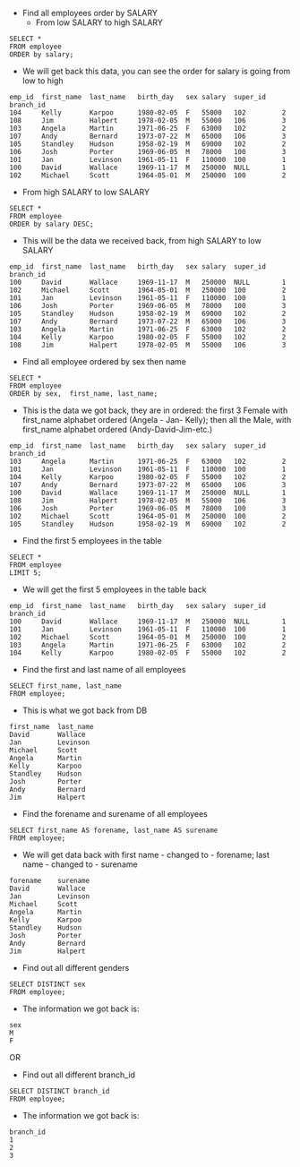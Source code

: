 - Find all employees order by SALARY
  + From low SALARY to high SALARY
```
SELECT *
FROM employee
ORDER by salary;
```
- We will get back this data, you can see the order for salary is going from low to high
```
emp_id	first_name	last_name	birth_day	sex	salary	super_id	branch_id
104	    Kelly	    Karpoo	    1980-02-05	F	55000	102	        2
108	    Jim	        Halpert	    1978-02-05	M	55000	106     	3
103	    Angela	    Martin	    1971-06-25	F	63000	102	        2
107	    Andy	    Bernard	    1973-07-22	M	65000	106	        3
105	    Standley	Hudson	    1958-02-19	M	69000	102	        2
106	    Josh	    Porter	    1969-06-05	M	78000	100	        3
101	    Jan	        Levinson	1961-05-11	F	110000	100	        1
100	    David	    Wallace	    1969-11-17	M	250000	NULL	    1
102	    Michael	    Scott	    1964-05-01	M	250000	100	        2
```

  + From high SALARY to low SALARY
```
SELECT *
FROM employee
ORDER by salary DESC;
```
- This will be the data we received back, from high SALARY to low SALARY
```
emp_id	first_name	last_name	birth_day	sex	salary	super_id	branch_id
100	    David	    Wallace	    1969-11-17	M	250000	NULL	    1
102	    Michael	    Scott	    1964-05-01	M	250000	100	        2
101	    Jan	        Levinson	1961-05-11	F	110000	100	        1
106	    Josh	    Porter	    1969-06-05	M	78000	100	        3
105	    Standley	Hudson	    1958-02-19	M	69000	102	        2
107	    Andy	    Bernard	    1973-07-22	M	65000	106	        3
103	    Angela	    Martin	    1971-06-25	F	63000	102	        2
104	    Kelly	    Karpoo	    1980-02-05	F	55000	102	        2
108	    Jim	        Halpert	    1978-02-05	M	55000	106     	3
```

- Find all employee ordered by sex then name
```
SELECT *
FROM employee
ORDER by sex,  first_name, last_name;
```
- This is the data we got back, they are in ordered: the first 3 Female with first_name alphabet ordered (Angela - Jan- Kelly); then all the Male, with first_name alphabet ordered (Andy-David-Jim-etc.)
```
emp_id	first_name	last_name	birth_day	sex	salary	super_id	branch_id
103	    Angela	    Martin	    1971-06-25	F	63000	102	        2
101	    Jan	        Levinson	1961-05-11	F	110000	100	        1
104	    Kelly	    Karpoo	    1980-02-05	F	55000	102	        2
107	    Andy	    Bernard	    1973-07-22	M	65000	106	        3
100	    David	    Wallace	    1969-11-17	M	250000	NULL	    1
108	    Jim	        Halpert	    1978-02-05	M	55000	106	        3
106	    Josh	    Porter	    1969-06-05	M	78000	100	        3
102	    Michael	    Scott	    1964-05-01	M	250000	100	        2
105	    Standley	Hudson	    1958-02-19	M	69000	102	        2
```

- Find the first 5 employees in the table
```
SELECT *
FROM employee
LIMIT 5;
```
- We will get the first 5 employees in the table back
```
emp_id	first_name	last_name	birth_day	sex	salary	super_id	branch_id
100	    David	    Wallace	    1969-11-17	M	250000	NULL	    1
101	    Jan	        Levinson	1961-05-11	F	110000	100	        1
102	    Michael	    Scott	    1964-05-01	M	250000	100	        2
103	    Angela	    Martin	    1971-06-25	F	63000	102	        2
104	    Kelly	    Karpoo	    1980-02-05	F	55000	102	        2
```

- Find the first and last name of all employees
``` 
SELECT first_name, last_name
FROM employee;
```
- This is what we got back from DB
```
first_name	last_name
David	    Wallace
Jan	        Levinson
Michael	    Scott
Angela	    Martin
Kelly	    Karpoo
Standley	Hudson
Josh	    Porter
Andy	    Bernard
Jim	        Halpert
```

- Find the forename and surename of all employees
```
SELECT first_name AS forename, last_name AS surename
FROM employee;
```
- We will get data back with first name - changed to - forename; last name - changed to - surename
```
forename	surename
David	    Wallace
Jan	        Levinson
Michael	    Scott
Angela	    Martin
Kelly	    Karpoo
Standley	Hudson
Josh	    Porter
Andy	    Bernard
Jim	        Halpert
```

- Find out all different genders
```
SELECT DISTINCT sex
FROM employee;
```
- The information we got back is:
```
sex
M
F
```
OR 
- Find out all different branch_id
```
SELECT DISTINCT branch_id
FROM employee;
```
- The information we got back is:
```
branch_id
1
2
3
```